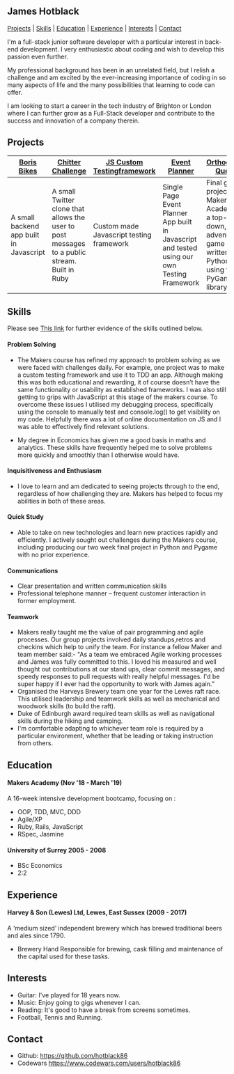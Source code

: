 ## James Hotblack

[Projects](#Projects) | [Skills](#Skills) | [Education](#Education) | [Experience](#Experience) |  [Interests](#Interests) 
| [Contact](#Contact)

I'm a full-stack junior software developer with a particular interest in
back-end development.
I very enthusiastic about coding and wish to develop this passion even
further.

My professional background has been in an unrelated field, but I relish a
challenge and am excited by the ever-increasing importance of coding in so many
aspects of life and the many possibilities that learning to code can offer.

I am looking to start a career in the tech industry of Brighton or London
where I can further grow as a Full-Stack developer and contribute to the success
and innovation of a company therein.

## Projects
| [Boris Bikes](https://github.com/hotblack86/JavaScript_Boris_Bikes)  | [Chitter Challenge](https://github.com/hotblack86/chitter-challenge) | [JS Custom Testingframework](https://github.com/hotblack86/Custom_TF-JazzMine) | [Event Planner](https://github.com/hotblack86/SPA_Event_Planner) | [Orthogonal Quest](https://github.com/hotblack86/orthogonal-quest)
|-------------| -----------|-------------------------| ---- | ------------ |
| A small backend app built in Javascript | A small Twitter clone that allows the user to post messages to a public stream. Built in Ruby  | Custom made Javascript testing framework| Single Page Event Planner App built in Javascript and tested using our own Testing Framework | Final group project at Makers Academy - a top-down, adventure game written in Python using the PyGame library

## Skills
Please see [This link](https://docs.google.com/document/d/19mCW2facwDOzX0DQgoKbxra8t7JcsffOK9PntIvi4P4/edit?usp=sharing) for further evidence of the skills outlined below.
    

#### Problem Solving
  - The Makers course has refined my approach to problem solving as we were faced with challenges daily. For example, one project was to make a custom testing framework and use it to TDD an app. Although making this was both educational and rewarding, it of course doesn’t have the same functionality or usability as established frameworks. I was also still getting to grips with JavaScript at this stage of the makers course.
  To overcome these issues I utilised my debugging process, specifically using the console to manually test and console.log() to get visibility on my code.
  Helpfully there was a lot of online documentation on JS and I was able to effectively find relevant solutions.

  - My degree in Economics has given me a good basis in maths and analytics.
    These skills have frequently helped me to solve problems more quickly and
    smoothly than I otherwise would have.

#### Inquisitiveness and Enthusiasm
  - I love to learn and am dedicated to seeing projects through to the end,
    regardless of how challenging they are. Makers has helped to focus my
    abilities in both of these areas.

#### Quick Study 
  - Able to take on new technologies and learn new practices rapidly and efficiently. I actively sought out challenges during the Makers course, including producing our two week final project in Python and Pygame with no prior experience.

#### Communications
  - Clear presentation and written communication skills
  - Professional telephone manner – frequent customer interaction
    in former employment.

#### Teamwork
  - Makers really taught me the value of pair programming and agile processes. Our group projects involved daily standups,retros and checkins which help to unify the team.
  For instance a fellow Maker and team member said:- "As a team we embraced Agile working processes and James was fully committed to this. I loved his measured and well thought out contributions at our stand ups, clear commit messages, and speedy responses to pull requests with really helpful messages. I'd be super happy if I ever had the opportunity to work with James again.”
  -	Organised the Harveys Brewery team one year for the Lewes raft race.
  This utilised leadership and teamwork skills as well as mechanical and
  woodwork skills (to build the raft).
  -	Duke of Edinburgh award required team skills as well as navigational skills
  during the hiking and camping.
  - I'm comfortable adapting to whichever team role is required by a particular
    environment, whether that be leading or taking instruction from others.


## Education

#### Makers Academy (Nov '18 - March '19)
A 16-week intensive development bootcamp, focusing on :
  - OOP, TDD, MVC, DDD
  - Agile/XP
  - Ruby, Rails, JavaScript
  - RSpec, Jasmine

#### University of Surrey 2005 - 2008
  - BSc Economics
  - 2:2


## Experience

#### Harvey & Son (Lewes) Ltd, Lewes, East Sussex (2009 - 2017)
  A ‘medium sized’ independent brewery which has brewed traditional
  beers and ales since 1790.

  - Brewery Hand
    Responsible for brewing, cask filling and maintenance
    of the capital used for these tasks.

## Interests
  -	Guitar: I've played for 18 years now.
  -	Music: Enjoy going to gigs whenever I can.
  -	Reading: It's good to have a break from screens sometimes.
  -	Football, Tennis and Running.

## Contact
  - Github: https://github.com/hotblack86
  - Codewars https://www.codewars.com/users/hotblack86

